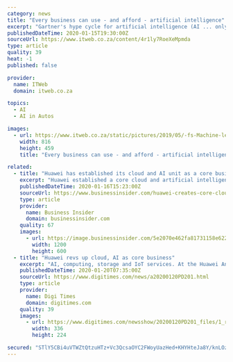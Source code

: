 ```yaml
---
category: news
title: "Every business can use - and afford - artificial intelligence"
excerpt: "Gartner's hype cycle for artificial intelligence (AI ... only available through expensive and nuanced breakthroughs such as self-driving vehicles. It's a perception that professionals encounter, and counter, every day. \"A lot of businesses think AI ..."
publishedDateTime: 2020-01-15T19:30:00Z
sourceUrl: https://www.itweb.co.za/content/4r1ly7RoeXeMpmda
type: article
quality: 39
heat: -1
published: false

provider:
  name: ITWeb
  domain: itweb.co.za

topics:
  - AI
  - AI in Autos

images:
  - url: https://www.itweb.co.za/static/pictures/2019/05/-fs-Machine-learning-2019.jpg
    width: 816
    height: 459
    title: "Every business can use - and afford - artificial intelligence"

related:
  - title: "Huawei has established its cloud and AI unit as a core business group"
    excerpt: "Huawei established a core cloud and artificial intelligence business group, signaling a focused effort to hone its AI and build up its cloud business."
    publishedDateTime: 2020-01-16T15:23:00Z
    sourceUrl: https://www.businessinsider.com/huawei-creates-core-cloud-artificial-intelligence-unit-2020-1
    type: article
    provider:
      name: Business Insider
      domain: businessinsider.com
    quality: 67
    images:
      - url: https://image.businessinsider.com/5e2070e462fa81731158e622?width=1200&format=jpeg
        width: 1200
        height: 600
  - title: "Huawei revs up cloud, AI as core business"
    excerpt: "AI, computing, storage and IoT services. At the Huawei Analyst Conference held in April 2019, its managing director Wang Tao unveiled the firm's \"Cloud Only\" strategy, aiming to integrate all of its resources, from chips and datacenters to hardware, software and computing infrastructure, to make Huawei's cloud the only full-stack service in China."
    publishedDateTime: 2020-01-20T07:35:00Z
    sourceUrl: https://www.digitimes.com/news/a20200120PD201.html
    type: article
    provider:
      name: Digi Times
      domain: digitimes.com
    quality: 39
    images:
      - url: https://www.digitimes.com/newsshow/20200120PD201_files/1_r.jpg
        width: 336
        height: 224

secured: "STlY5CBi4uVTWZtQtzuHTz+Vc3QcsaOYC2FWoyUazHed+KHYHteJa8Y/knLOzgxexTvsvO7jNMJfMXdPvuzGPqavFUlO317NX22WjZ1rykRQOsMQm/Eb+Dq5nOmvcKt39kk6tUsYddlSeRwiQcFXMm3gx33/35bpECAtYfQDdvmSoaqOFpbErvpQfudL2bmNgDSQdHmNGBC1owNAO6DLEsQNmOKjmQtxdNXHhiP0gDBgBZWCwN0fIrmmwgTQ3v7vMEyMtsOuJo5ik9cfUGHdOPiE4fHzGletLlvzR8EFATk=;1v+Kcy8DALO0/lEz9etVlQ=="
---
```


